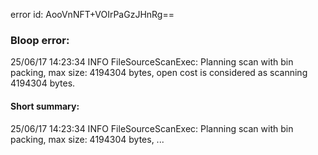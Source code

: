 error id: AooVnNFT+VOIrPaGzJHnRg==
### Bloop error:

25/06/17 14:23:34 INFO FileSourceScanExec: Planning scan with bin packing, max size: 4194304 bytes, open cost is considered as scanning 4194304 bytes.
#### Short summary: 

25/06/17 14:23:34 INFO FileSourceScanExec: Planning scan with bin packing, max size: 4194304 bytes, ...